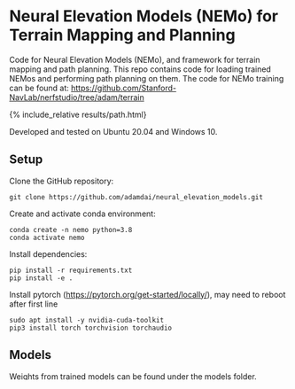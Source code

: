 # Neural Elevation Models (NEMo) for Terrain Mapping and Planning

Code for Neural Elevation Models (NEMo), and framework for terrain mapping and path planning. 
This repo contains code for loading trained NEMos and performing path planning on them.
The code for NEMo training can be found at: https://github.com/Stanford-NavLab/nerfstudio/tree/adam/terrain

{% include_relative results/path.html}

Developed and tested on Ubuntu 20.04 and Windows 10.

## Setup

Clone the GitHub repository:

    git clone https://github.com/adamdai/neural_elevation_models.git

Create and activate conda environment:

    conda create -n nemo python=3.8   
    conda activate nemo
    
Install dependencies:

    pip install -r requirements.txt
    pip install -e .

Install pytorch (https://pytorch.org/get-started/locally/), may need to reboot after first line

    sudo apt install -y nvidia-cuda-toolkit
    pip3 install torch torchvision torchaudio


## Models

Weights from trained models can be found under the models folder. Currently for the KT-22 and Red Rocks scenes.


## Path Planning

The notebook `height_net.ipynb` loads a trained NEMo (KT-22 or Red Rocks), and performs path planning via A* initialization then continuous path optimization.
